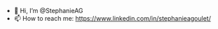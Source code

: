 - 👋 Hi, I’m @StephanieAG
- 📫 How to reach me: https://www.linkedin.com/in/stephanieagoulet/ 

<!---
StephanieAG/StephanieAG is a ✨ special ✨ repository because its `README.md` (this file) appears on your GitHub profile.
You can click the Preview link to take a look at your changes.
--->
